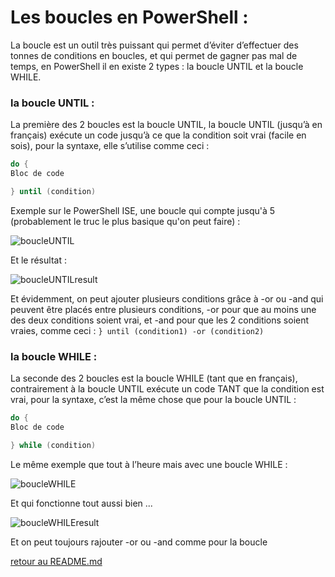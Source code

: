 # Les boucles en PowerShell :

La boucle est un outil très puissant qui permet d’éviter d’effectuer des tonnes de conditions en boucles, et qui permet de gagner pas mal de temps, en PowerShell il en existe 2 types : la boucle UNTIL et la boucle WHILE.

### la boucle UNTIL :

La première des 2 boucles est la boucle UNTIL, la boucle UNTIL (jusqu’à en français) exécute un code jusqu’à ce que la condition soit vrai (facile en sois), pour la syntaxe, elle s’utilise comme ceci :
```powershell
do {
Bloc de code

} until (condition) 
```

Exemple sur le PowerShell ISE, une boucle qui compte jusqu'à 5 (probablement le truc le plus basique qu'on peut faire) :

![boucleUNTIL](https://github.com/LBROCHARD/cours-linux/blob/main/images/Capture%20d%E2%80%99%C3%A9cran%202020-12-15%20112644.png "tout à fait basique")

Et le résultat :

![boucleUNTILresult](https://github.com/LBROCHARD/cours-linux/blob/main/images/Capture%20d%E2%80%99%C3%A9cran%202020-12-15%20112706.png "par-fait")

Et évidemment, on peut ajouter plusieurs conditions grâce à -or ou -and qui peuvent être placés entre plusieurs conditions, -or pour que au moins une des deux conditions soient vrai, et -and pour que les 2 conditions soient vraies, comme ceci : ```} until (condition1) -or (condition2) ```

### la boucle WHILE :

La seconde des 2 boucles est la boucle WHILE (tant que en français), contrairement à la boucle UNTIL exécute un code TANT que la condition est vrai, pour la syntaxe, c’est la même chose que pour la boucle UNTIL :

```powershell
do {
Bloc de code 

} while (condition)
```

 Le même exemple que tout à l’heure mais avec une boucle WHILE :
 
 ![boucleWHILE](https://github.com/LBROCHARD/cours-linux/blob/main/images/Capture%20d%E2%80%99%C3%A9cran%202020-12-15%20112644.png "voilà voilà")
 
 Et qui fonctionne tout aussi bien ...
 
  ![boucleWHILEresult](https://github.com/LBROCHARD/cours-linux/blob/main/images/Capture%20d%E2%80%99%C3%A9cran%202020-12-15%20112644.png "même chose")
 
 

Et on peut toujours rajouter -or ou -and comme pour la boucle 









[retour au README.md](https://github.com/LBROCHARD/cours-linux)
